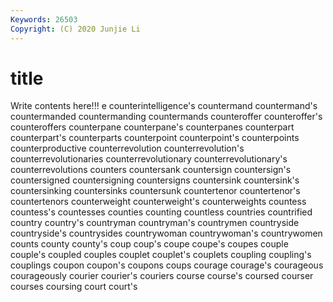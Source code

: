 ```yaml
---
Keywords: 26503
Copyright: (C) 2020 Junjie Li
---
```


# title

Write contents here!!!
e 
counterintelligence's 
countermand 
countermand's 
countermanded 
countermanding 
countermands 
counteroffer 
counteroffer's 
counteroffers
counterpane 
counterpane's 
counterpanes 
counterpart 
counterpart's 
counterparts 
counterpoint 
counterpoint's 
counterpoints 
counterproductive
counterrevolution 
counterrevolution's 
counterrevolutionaries 
counterrevolutionary 
counterrevolutionary's 
counterrevolutions 
counters 
countersank 
countersign 
countersign's
countersigned 
countersigning 
countersigns 
countersink 
countersink's 
countersinking 
countersinks 
countersunk 
countertenor 
countertenor's
countertenors 
counterweight 
counterweight's 
counterweights 
countess 
countess's 
countesses 
counties 
counting 
countless
countries 
countrified 
country 
country's 
countryman 
countryman's 
countrymen 
countryside 
countryside's 
countrysides
countrywoman 
countrywoman's 
countrywomen 
counts 
county 
county's 
coup 
coup's 
coupe 
coupe's
coupes 
couple 
couple's 
coupled 
couples 
couplet 
couplet's 
couplets 
coupling 
coupling's
couplings 
coupon 
coupon's 
coupons 
coups 
courage 
courage's 
courageous 
courageously 
courier
courier's 
couriers 
course 
course's 
coursed 
courser 
courses 
coursing 
court 
court's
